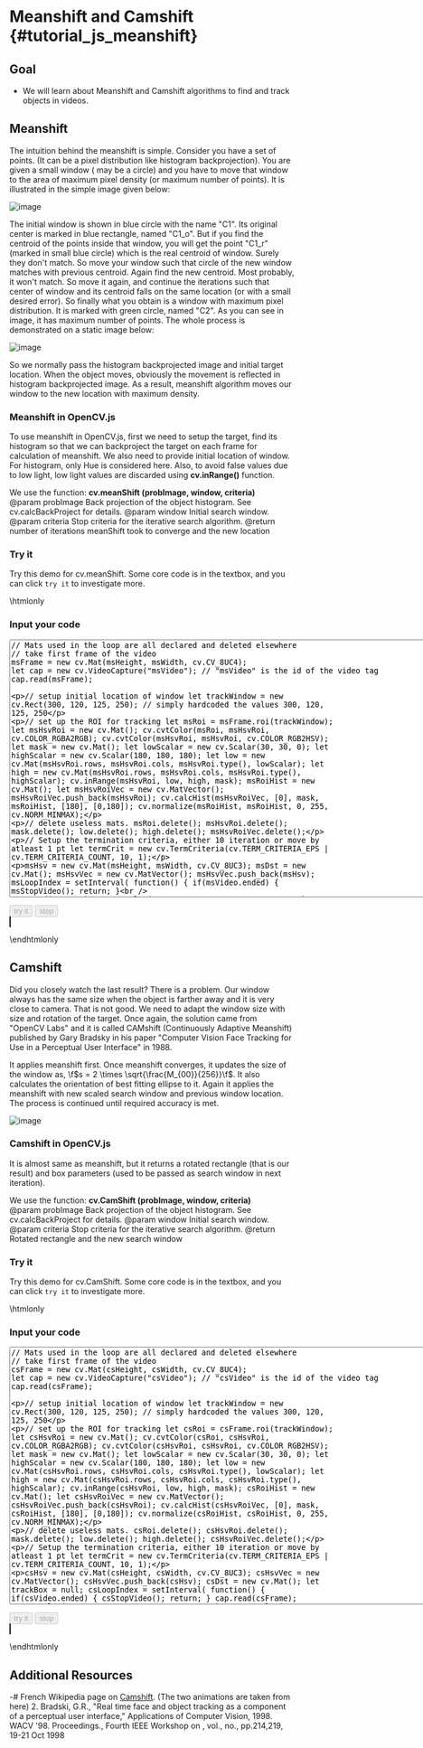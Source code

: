 Meanshift and Camshift {#tutorial_js_meanshift}
======================

Goal
----

-   We will learn about Meanshift and Camshift algorithms to find and track objects in videos.

Meanshift
---------

The intuition behind the meanshift is simple. Consider you have a set of points. (It can be a pixel
distribution like histogram backprojection). You are given a small window ( may be a circle) and you
have to move that window to the area of maximum pixel density (or maximum number of points). It is
illustrated in the simple image given below:

![image](images/meanshift_basics.jpg)

The initial window is shown in blue circle with the name "C1". Its original center is marked in blue
rectangle, named "C1_o". But if you find the centroid of the points inside that window, you will
get the point "C1_r" (marked in small blue circle) which is the real centroid of window. Surely
they don't match. So move your window such that circle of the new window matches with previous
centroid. Again find the new centroid. Most probably, it won't match. So move it again, and continue
the iterations such that center of window and its centroid falls on the same location (or with a
small desired error). So finally what you obtain is a window with maximum pixel distribution. It is
marked with green circle, named "C2". As you can see in image, it has maximum number of points. The
whole process is demonstrated on a static image below:

![image](images/meanshift_face.gif)

So we normally pass the histogram backprojected image and initial target location. When the object
moves, obviously the movement is reflected in histogram backprojected image. As a result, meanshift
algorithm moves our window to the new location with maximum density.

### Meanshift in OpenCV.js

To use meanshift in OpenCV.js, first we need to setup the target, find its histogram so that we can
backproject the target on each frame for calculation of meanshift. We also need to provide initial
location of window. For histogram, only Hue is considered here. Also, to avoid false values due to
low light, low light values are discarded using **cv.inRange()** function.

We use the function: **cv.meanShift (probImage, window, criteria)**      
@param probImage     Back projection of the object histogram. See cv.calcBackProject for details.
@param window        Initial search window.
@param criteria      Stop criteria for the iterative search algorithm.
@return              number of iterations meanShift took to converge and the new location

### Try it

Try this demo for cv.meanShift. Some core code is in the textbox, and you can click `try it` to 
investigate more.

\htmlonly
<head>
<style>
canvas {
    border: 1px solid black;
}
.err {
    color: red;
}
</style>
</head>
<body>

<div id="CodeArea">
<h3>Input your code</h3>
<textarea rows="30" cols="90" id="msTestCode" spellcheck="false">
// Mats used in the loop are all declared and deleted elsewhere
// take first frame of the video
msFrame = new cv.Mat(msHeight, msWidth, cv.CV_8UC4);
let cap = new cv.VideoCapture("msVideo"); // "msVideo" is the id of the video tag
cap.read(msFrame);

// setup initial location of window
let trackWindow = new cv.Rect(300, 120, 125, 250); // simply hardcoded the values 300, 120, 125, 250

// set up the ROI for tracking
let msRoi = msFrame.roi(trackWindow);
let msHsvRoi = new cv.Mat();
cv.cvtColor(msRoi, msHsvRoi, cv.COLOR_RGBA2RGB);
cv.cvtColor(msHsvRoi, msHsvRoi, cv.COLOR_RGB2HSV);
let mask = new cv.Mat();
let lowScalar = new cv.Scalar(30, 30, 0);
let highScalar = new cv.Scalar(180, 180, 180);
let low = new cv.Mat(msHsvRoi.rows, msHsvRoi.cols, msHsvRoi.type(), lowScalar);
let high = new cv.Mat(msHsvRoi.rows, msHsvRoi.cols, msHsvRoi.type(), highScalar);
cv.inRange(msHsvRoi, low, high, mask);
msRoiHist = new cv.Mat();
let msHsvRoiVec = new cv.MatVector();
msHsvRoiVec.push_back(msHsvRoi);
cv.calcHist(msHsvRoiVec, [0], mask, msRoiHist, [180], [0,180]);
cv.normalize(msRoiHist, msRoiHist, 0, 255, cv.NORM_MINMAX);

// delete useless mats.
msRoi.delete(); msHsvRoi.delete(); mask.delete(); low.delete(); high.delete(); msHsvRoiVec.delete();

// Setup the termination criteria, either 10 iteration or move by atleast 1 pt
let termCrit = new cv.TermCriteria(cv.TERM_CRITERIA_EPS | cv.TERM_CRITERIA_COUNT, 10, 1);

msHsv = new cv.Mat(msHeight, msWidth, cv.CV_8UC3);
msDst = new cv.Mat();
msHsvVec = new cv.MatVector();
msHsvVec.push_back(msHsv);
msLoopIndex = setInterval(
    function() {
        if(msVideo.ended) {
            msStopVideo();
            return;
        }       
        cap.read(msFrame);
        cv.cvtColor(msFrame, msHsv, cv.COLOR_RGBA2RGB);
        cv.cvtColor(msHsv, msHsv, cv.COLOR_RGB2HSV);
        cv.calcBackProject(msHsvVec, [0], msRoiHist, msDst, [0,180], 1);

        // Apply meanshift to get the new location
        // and it also returns number of iterations meanShift took to converge, 
        // which is useless in this demo.
        [ , trackWindow] = cv.meanShift(msDst, trackWindow, termCrit);

        // Draw it on image
        let [x,y,w,h] = [trackWindow.x, trackWindow.y, trackWindow.width, trackWindow.height];
        cv.rectangle(msFrame, new cv.Point(x, y), new cv.Point(x+w, y+h), [255, 0, 0, 255], 2);
        cv.imshow("msCanvasOutput", msFrame);
    }, 33);
</textarea>
<p class="err" id="msErr"></p>
</div> 
<div id="contentarea">
    <button id="msStartup" disabled="true" onclick="msStartup()">try it</button>
    <button id="msStop" disabled="true" onclick="msStopVideo()">stop</button><br>
    <video id="msVideo" src="cup.mp4" width="640" muted hidden>Your browser does not support the video tag.</video>
    <canvas id="msCanvasOutput"></canvas>
</div>
<script async src="opencv.js" id="opencvjs"></script>
<script>
// ms means Meanshift
// Some HTML elements we need to configure.
let msVideo = document.getElementById("msVideo");
let msStop = document.getElementById("msStop");

// In this case, We set width 640, and the height will be computed based on the input video.
let msWidth = msVideo.width;
let msHeight = null;
let msLoopIndex = null;
let msFrame = null;
let msDst = null;
let msHsvVec = null;
let msRoiHist = null;

msVideo.oncanplay = function() {
    msVideo.setAttribute("height", msVideo.videoHeight/msVideo.videoWidth*msVideo.width);
    msHeight = msVideo.height;
};

msVideo.onended = msStopVideo;

function msStartup() {
    if(msVideo.readyState !== 4)
        msVideo.load();
    msVideo.play();
    msStop.disabled = false;

    let msTestCode = document.getElementById("msTestCode").value;
    try {
        eval(msTestCode);
        document.getElementById("msErr").innerHTML = " ";
    } catch(err) {
        document.getElementById("msErr").innerHTML = err;
    }
    document.getElementById("msStartup").disabled = true;
}

function msStopVideo() {
    clearInterval(msLoopIndex);
    if (msFrame != null && !msFrame.isDeleted()) {
        msFrame.delete();
        msFrame = null;
    }
    if (msDst != null && !msDst.isDeleted()) {
        msDst.delete();
        msDst = null;
    }
    if (msHsvVec != null && !msHsvVec.isDeleted()) {
        msHsvVec.delete();
        msHsvVec = null;
    }
    if (msRoiHist != null && !msRoiHist.isDeleted()) {
        msRoiHist.delete();
        msRoiHist = null;
    }
    if (msHsv != null && !msHsv.isDeleted()) {
        msHsv.delete();
        msHsv = null;
    }
    //document.getElementById("msCanvasOutput").getContext("2d").clearRect(0, 0, msWidth, msHeight);
    msVideo.pause();
    msVideo.currentTime = 0;
    document.getElementById("msStartup").disabled = false;
}
</script>
</body>
\endhtmlonly

Camshift
--------

Did you closely watch the last result? There is a problem. Our window always has the same size when
the object is farther away and it is very close to camera. That is not good. We need to adapt the window
size with size and rotation of the target. Once again, the solution came from "OpenCV Labs" and it
is called CAMshift (Continuously Adaptive Meanshift) published by Gary Bradsky in his paper
"Computer Vision Face Tracking for Use in a Perceptual User Interface" in 1988.

It applies meanshift first. Once meanshift converges, it updates the size of the window as,
\f$s = 2 \times \sqrt{\frac{M_{00}}{256}}\f$. It also calculates the orientation of best fitting ellipse
to it. Again it applies the meanshift with new scaled search window and previous window location.
The process is continued until required accuracy is met.

![image](images/camshift_face.gif)

### Camshift in OpenCV.js

It is almost same as meanshift, but it returns a rotated rectangle (that is our result) and box
parameters (used to be passed as search window in next iteration). 

We use the function: **cv.CamShift (probImage, window, criteria)**      
@param probImage     Back projection of the object histogram. See cv.calcBackProject for details.
@param window        Initial search window.
@param criteria      Stop criteria for the iterative search algorithm.
@return              Rotated rectangle and the new search window

### Try it

Try this demo for cv.CamShift. Some core code is in the textbox, and you can click `try it` to 
investigate more.

\htmlonly
<head>
<style>
canvas {
    border: 1px solid black;
}
.err {
    color: red;
}
</style>
</head>
<body>

<div id="CodeArea">
<h3>Input your code</h3>
<textarea rows="30" cols="90" id="csTestCode" spellcheck="false">
// Mats used in the loop are all declared and deleted elsewhere
// take first frame of the video
csFrame = new cv.Mat(csHeight, csWidth, cv.CV_8UC4);
let cap = new cv.VideoCapture("csVideo"); // "csVideo" is the id of the video tag
cap.read(csFrame);

// setup initial location of window
let trackWindow = new cv.Rect(300, 120, 125, 250); // simply hardcoded the values 300, 120, 125, 250

// set up the ROI for tracking
let csRoi = csFrame.roi(trackWindow);
let csHsvRoi = new cv.Mat();
cv.cvtColor(csRoi, csHsvRoi, cv.COLOR_RGBA2RGB);
cv.cvtColor(csHsvRoi, csHsvRoi, cv.COLOR_RGB2HSV);
let mask = new cv.Mat();
let lowScalar = new cv.Scalar(30, 30, 0);
let highScalar = new cv.Scalar(180, 180, 180);
let low = new cv.Mat(csHsvRoi.rows, csHsvRoi.cols, csHsvRoi.type(), lowScalar);
let high = new cv.Mat(csHsvRoi.rows, csHsvRoi.cols, csHsvRoi.type(), highScalar);
cv.inRange(csHsvRoi, low, high, mask);
csRoiHist = new cv.Mat();
let csHsvRoiVec = new cv.MatVector();
csHsvRoiVec.push_back(csHsvRoi);
cv.calcHist(csHsvRoiVec, [0], mask, csRoiHist, [180], [0,180]);
cv.normalize(csRoiHist, csRoiHist, 0, 255, cv.NORM_MINMAX);

// delete useless mats.
csRoi.delete(); csHsvRoi.delete(); mask.delete(); low.delete(); high.delete(); csHsvRoiVec.delete();

// Setup the termination criteria, either 10 iteration or move by atleast 1 pt
let termCrit = new cv.TermCriteria(cv.TERM_CRITERIA_EPS | cv.TERM_CRITERIA_COUNT, 10, 1);

csHsv = new cv.Mat(csHeight, csWidth, cv.CV_8UC3);
csHsvVec = new cv.MatVector();
csHsvVec.push_back(csHsv);
csDst = new cv.Mat();
let trackBox = null;
csLoopIndex = setInterval(
    function() {
        if(csVideo.ended) {
            csStopVideo();
            return;
        }
        cap.read(csFrame);
        cv.cvtColor(csFrame, csHsv, cv.COLOR_RGBA2RGB);
        cv.cvtColor(csHsv, csHsv, cv.COLOR_RGB2HSV);
        cv.calcBackProject(csHsvVec, [0], csRoiHist, csDst, [0,180], 1);

        // apply camshift to get the new location
        [trackBox, trackWindow] = cv.CamShift(csDst, trackWindow, termCrit);

        // Draw it on image
        let pts = cv.rotatedRectPoints(trackBox);
        cv.line(csFrame, pts[0], pts[1], [255, 0, 0, 255], 3);
        cv.line(csFrame, pts[1], pts[2], [255, 0, 0, 255], 3);
        cv.line(csFrame, pts[2], pts[3], [255, 0, 0, 255], 3);
        cv.line(csFrame, pts[3], pts[0], [255, 0, 0, 255], 3);
        cv.imshow("csCanvasOutput", csFrame);
    }, 33);  
</textarea>
<p class="err" id="csErr"></p>
</div>
<div id="contentarea">
    <button id="csStartup" disabled="true" onclick="csStartup()">try it</button>
    <button id="csStop" disabled="true" onclick="csStopVideo()">stop</button><br>
    <video id="csVideo" src="cup.mp4" width="640" muted hidden>Your browser does not support the video tag.</video>
    <canvas id="csCanvasOutput"></canvas>
</div>
<script>
// cs means Camshift
// Some HTML elements we need to configure.
let csVideo = document.getElementById("csVideo");
let csStop = document.getElementById("csStop");

// In this case, We set width 640, and the height will be computed based on the input video.
let csWidth = csVideo.width;
let csHeight = null;
let csLoopIndex = null;
let csFrame = null;
let csDst = null;
let csHsvVec = null;
let csHsv = null;
let csRoiHist = null;

csVideo.oncanplay = function() {
    csVideo.setAttribute("height", csVideo.videoHeight/csVideo.videoWidth*csVideo.width);
    csHeight = csVideo.height;
};

csVideo.onended = csStopVideo;

function csStartup() {
    if(csVideo.readyState !== 4)
        csVideo.load();
    csVideo.play();
    csStop.disabled = false;
    let csTestCode = document.getElementById("csTestCode").value;
    try {
        eval(csTestCode);
        document.getElementById("csErr").innerHTML = " ";
    } catch(err) {
        document.getElementById("csErr").innerHTML = err;
    }
    document.getElementById("csStartup").disabled = true;
}

function csStopVideo() {
    clearInterval(csLoopIndex);
    if (csFrame != null && !csFrame.isDeleted()) {
        csFrame.delete();
        csFrame = null;
    }
    if (csDst != null && !csDst.isDeleted()) {
        csDst.delete();
        csDst = null;
    }
    if (csHsvVec != null && !csHsvVec.isDeleted()) {
        csHsvVec.delete();
        csHsvVec = null;
    }
    if (csRoiHist != null && !csRoiHist.isDeleted()) {
        csRoiHist.delete();
        csRoiHist = null;
    }
    if (csHsv != null && !csHsv.isDeleted()) {
        csHsv.delete();
        csHsv = null;
    }
    //document.getElementById("csCanvasOutput").getContext("2d").clearRect(0, 0, csWidth, csHeight);
    csVideo.pause();
    csVideo.currentTime = 0;
    document.getElementById("csStartup").disabled = false;
}

function onReady() {
    document.getElementById("msStartup").disabled = false;
    document.getElementById("csStartup").disabled = false;
}
if (typeof cv !== 'undefined') {
    onReady();
} else {
    document.getElementById("opencvjs").onload = onReady;
}
</script>
</body>
\endhtmlonly

Additional Resources
--------------------

-#  French Wikipedia page on [Camshift](http://fr.wikipedia.org/wiki/Camshift). (The two animations
    are taken from here)
2.  Bradski, G.R., "Real time face and object tracking as a component of a perceptual user
    interface," Applications of Computer Vision, 1998. WACV '98. Proceedings., Fourth IEEE Workshop
    on , vol., no., pp.214,219, 19-21 Oct 1998
